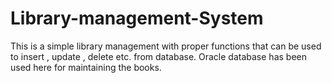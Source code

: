 # Library-management-System
This is a simple library management with proper functions that can be used to insert , update , delete etc. from database. Oracle database has been used here for maintaining the books.
